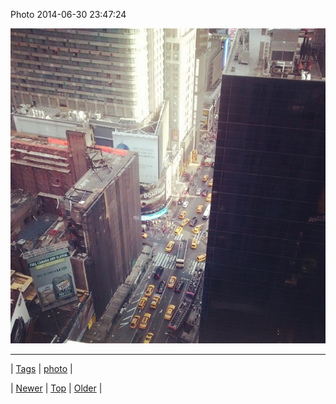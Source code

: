 <!--
title: Photo 2014-06-30 23
date: 2020-06-28T15:27:00.340Z
tags: photo
-->


Photo 2014-06-30 23:47:24

![](90400275154-0.jpg)

<!--BOTTOM-POST-NAVIGATION-->
---

| [Tags](tags.md) | [photo](tag-photo.md) |

| [Newer](90395739389.md) | [Top](index.md) | [Older](90400318469.md) |